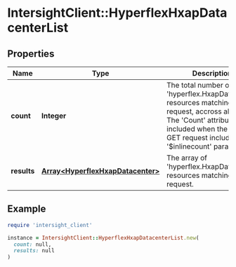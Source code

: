 # IntersightClient::HyperflexHxapDatacenterList

## Properties

| Name | Type | Description | Notes |
| ---- | ---- | ----------- | ----- |
| **count** | **Integer** | The total number of &#39;hyperflex.HxapDatacenter&#39; resources matching the request, accross all pages. The &#39;Count&#39; attribute is included when the HTTP GET request includes the &#39;$inlinecount&#39; parameter. | [optional] |
| **results** | [**Array&lt;HyperflexHxapDatacenter&gt;**](HyperflexHxapDatacenter.md) | The array of &#39;hyperflex.HxapDatacenter&#39; resources matching the request. | [optional] |

## Example

```ruby
require 'intersight_client'

instance = IntersightClient::HyperflexHxapDatacenterList.new(
  count: null,
  results: null
)
```


